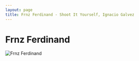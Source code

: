 ```yaml
---
layout: page
title: Frnz Ferdinand - Shoot It Yourself, Ignacio Galvez
---
```


# Frnz Ferdinand

![Frnz Ferdinand](http://assets.farmhouse.co/publishing/1-shoot-it-yourself/images/frnz-ferdinand-1.jpg)
